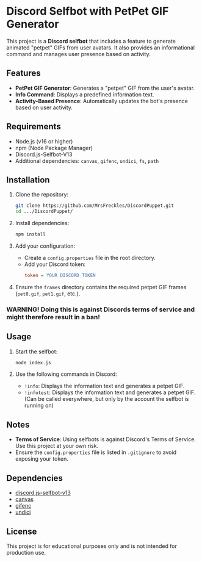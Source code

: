 # Discord Selfbot with PetPet GIF Generator

This project is a **Discord selfbot** that includes a feature to generate animated "petpet" GIFs from user avatars. It also provides an informational command and manages user presence based on activity.

## Features

- **PetPet GIF Generator**: Generates a "petpet" GIF from the user's avatar.
- **Info Command**: Displays a predefined information text.
- **Activity-Based Presence**: Automatically updates the bot's presence based on user activity.

## Requirements

- Node.js (v16 or higher)
- npm (Node Package Manager)
- Discord.js-Selfbot-V13
- Additional dependencies: `canvas`, `gifenc`, `undici`, `fs`, `path`

## Installation

1. Clone the repository:
   ```bash
   git clone https://github.com/MrsFreckles/DiscordPuppet.git
   cd .../DiscordPuppet/
   ```

2. Install dependencies:
   ```bash
   npm install
   ```

3. Add your configuration:
   - Create a `config.properties` file in the root directory.
   - Add your Discord token:
     ```ini
     token = YOUR_DISCORD_TOKEN
     ```

4. Ensure the `frames` directory contains the required petpet GIF frames (`pet0.gif`, `pet1.gif`, etc.).

### WARNING! Doing this is against Discords terms of service and might therefore result in a ban!

## Usage

1. Start the selfbot:
   ```bash
   node index.js
   ```

2. Use the following commands in Discord:
   - `!info`: Displays the information text and generates a petpet GIF.
   - `!infotest`: Displays the information text and generates a petpet GIF. (Can be called everywhere, but only by the account the selfbot is running on)

## Notes

- **Terms of Service**: Using selfbots is against Discord's Terms of Service. Use this project at your own risk.
- Ensure the `config.properties` file is listed in `.gitignore` to avoid exposing your token.

## Dependencies

- [discord.js-selfbot-v13](https://github.com/aiko-chan-ai/discord.js-selfbot-v13)
- [canvas](https://github.com/Automattic/node-canvas)
- [gifenc](https://github.com/mattdesl/gifenc)
- [undici](https://github.com/nodejs/undici)

## License

This project is for educational purposes only and is not intended for production use.
